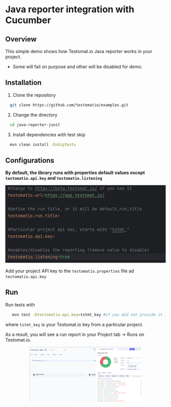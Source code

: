 # Java reporter integration with Cucumber

## Overview

This simple demo shows how Testomat.io Java reporter works in your project.

- Some will fail on purpose and other will be disabled for demo.

## Installation

1. Clone the repository

```sh
  git clone https://github.com/testomatio/examples.git
  ```
2. Change the directory

```sh
  cd java-reporter-junit
```
3. Install dependencies with test skip

```sh
  mvn clean install -DskipTests
```


## Configurations

**By default, the library runs with properties default values except `testomatio.api.key` and `testomatio.listening`**

![properties image](img/properties.png)

Add your project API key to the `testomatio.properties` file ad `testomatio.api.key`

## Run

Run tests with

```bash
   mvn test -Dtestomatio.api.key=tstmt_key #if you did not provide it in the `testomatio.properties` file
```

where `tstmt_key` is your Testomat.io key from a particular project.

As a result, you will see a run report in your Project tab -> Runs on Testomat.io.

<div align="center">
  <img src="img/runReport.png" alt="demo report result png" style="max-width: 70%; max-height: 420px;">
</div>

